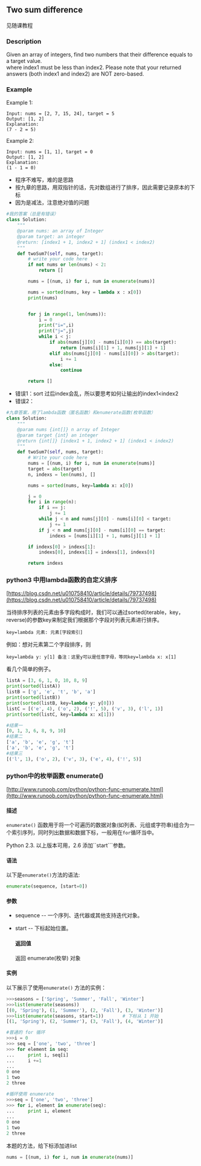 ## Two sum difference

见随课教程

### Description

Given an array of integers, find two numbers that their difference equals to a target value.  
where index1 must be less than index2. Please note that your returned answers \(both index1 and index2\) are NOT zero-based.

### Example

Example 1:

```
Input: nums = [2, 7, 15, 24], target = 5 
Output: [1, 2] 
Explanation:
(7 - 2 = 5)
```

Example 2:

```
Input: nums = [1, 1], target = 0
Output: [1, 2] 
Explanation:
(1 - 1 = 0)
```

* 程序不难写，难的是思路
* 按九章的思路，用双指针的话，先对数组进行了排序，因此需要记录原本的下标
* 因为是减法，注意绝对值的问题

```py
#我的答案（总是有错误）
class Solution:
    """
    @param nums: an array of Integer
    @param target: an integer
    @return: [index1 + 1, index2 + 1] (index1 < index2)
    """
    def twoSum7(self, nums, target):
        # write your code here
        if not nums or len(nums) < 2:
            return []

        nums = [(num, i) for i, num in enumerate(nums)]

        nums = sorted(nums, key = lambda x : x[0])
        print(nums)


        for j in range(1, len(nums)):
            i = 0
            print("i=",i)
            print("j=",j)
            while i < j:
                if abs(nums[j][0] - nums[i][0]) == abs(target):
                    return [nums[i][1] + 1, nums[j][1] + 1]
                elif abs(nums[j][0] - nums[i][0]) > abs(target):
                    i += 1
                else:
                    continue

        return []
```

* 错误1：sort 过后index会乱，所以要思考如何让输出的index1&lt;index2
* 错误2：

```py
#九章答案，用了lambda函数（匿名函数）和enumerate函数(枚举函数）
class Solution:
    """
    @param nums {int[]} n array of Integer
    @param target {int} an integer
    @return {int[]} [index1 + 1, index2 + 1] (index1 < index2)
    """
    def twoSum7(self, nums, target):
        # Write your code here
        nums = [(num, i) for i, num in enumerate(nums)]
        target = abs(target)    
        n, indexs = len(nums), []

        nums = sorted(nums, key=lambda x: x[0])

        j = 0
        for i in range(n):
            if i == j:
                j += 1
            while j < n and nums[j][0] - nums[i][0] < target:
                j += 1
            if j < n and nums[j][0] - nums[i][0] == target:
                indexs = [nums[i][1] + 1, nums[j][1] + 1]

        if indexs[0] > indexs[1]:
            indexs[0], indexs[1] = indexs[1], indexs[0]

        return indexs
```

### python3 中用lambda函数的自定义排序

[https://blog.csdn.net/u010758410/article/details/79737498](https://blog.csdn.net/u010758410/article/details/79737498)

当待排序列表的元素由多字段构成时，我们可以通过sorted\(iterable，key，reverse\)的参数key来制定我们根据那个字段对列表元素进行排序。

`key=lambda 元素: 元素[字段索引]`

例如：想对元素第二个字段排序，则

`key=lambda y: y[1] 备注：这里y可以是任意字母，等同key=lambda x: x[1]`

看几个简单的例子。

```py
listA = [3, 6, 1, 0, 10, 8, 9]
print(sorted(listA))
listB = ['g', 'e', 't', 'b', 'a']
print(sorted(listB))
print(sorted(listB, key=lambda y: y[0]))
listC = [('e', 4), ('o', 2), ('!', 5), ('v', 3), ('l', 1)]
print(sorted(listC, key=lambda x: x[1]))
```

```py
#结果一
[0, 1, 3, 6, 8, 9, 10]
#结果二
['a', 'b', 'e', 'g', 't']
['a', 'b', 'e', 'g', 't']
#结果三
[('l', 1), ('o', 2), ('v', 3), ('e', 4), ('!', 5)]
```

### python中的枚举函数 enumerate\(\)

[http://www.runoob.com/python/python-func-enumerate.html](http://www.runoob.com/python/python-func-enumerate.html)

#### 描述

`enumerate()` 函数用于将一个可遍历的数据对象\(如列表、元组或字符串\)组合为一个索引序列，同时列出数据和数据下标，一般用在`for`循环当中。

Python 2.3. 以上版本可用，2.6 添加\`\`start\`\`\`参数。

#### 语法

以下是`enumerate()`方法的语法:

```py
enumerate(sequence, [start=0])
```

#### 参数

* sequence -- 一个序列、迭代器或其他支持迭代对象。
* start -- 下标起始位置。
  #### 返回值

  返回 enumerate\(枚举\) 对象

#### 实例

以下展示了使用`enumerate()` 方法的实例：

```py
>>>seasons = ['Spring', 'Summer', 'Fall', 'Winter']
>>>list(enumerate(seasons))
[(0, 'Spring'), (1, 'Summer'), (2, 'Fall'), (3, 'Winter')]
>>>list(enumerate(seasons, start=1))       # 下标从 1 开始
[(1, 'Spring'), (2, 'Summer'), (3, 'Fall'), (4, 'Winter')]
```

```py
#普通的 for 循环
>>>i = 0
>>> seq = ['one', 'two', 'three']
>>> for element in seq:
...     print i, seq[i]
...     i +=1
... 
0 one
1 two
2 three
```

```py
#循环使用 enumerate
>>>seq = ['one', 'two', 'three']
>>> for i, element in enumerate(seq):
...     print i, element
... 
0 one
1 two
2 three
```

本题的方法，给下标添加进list

```py
nums = [(num, i) for i, num in enumerate(nums)]
```



